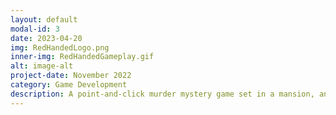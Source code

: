 ```yaml
---
layout: default
modal-id: 3
date: 2023-04-20
img: RedHandedLogo.png
inner-img: RedHandedGameplay.gif
alt: image-alt
project-date: November 2022
category: Game Development
description: A point-and-click murder mystery game set in a mansion, and playing as a Detective solving the case. Developed with a team of 4 within 4 months, Red Handed is available on <a href="https://bazzagibbs.itch.io/red-handed" target="_blank">Itch.io</a>.<br> I was the animator and <a href="https://www.youtube.com/@RedHandedGame" target="_blank>marketing/social media manager</a> of the game. 
---
```

